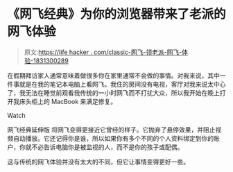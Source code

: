 # 《网飞经典》为你的浏览器带来了老派的网飞体验

> 原文:[https://life hacker . com/classic-网飞-领老派-网飞-体验-1831300289](https://lifehacker.com/classic-netflix-bring-the-old-school-netflix-experience-1831300289)

在假期拜访家人通常意味着做很多你在家里通常不会做的事情。对我来说，其中一件事就是在我的笔记本电脑上看网飞。我住的房间没有电视，客厅对我来说太中心了，我无法在睡觉前观看我传统的一小时网飞而不打扰大众，所以我开始在晚上打开我床头柜上的 MacBook 来满足修复。

Watch

网飞经典延伸版 将网飞变得更接近它曾经的样子。它抛弃了悬停效果，并阻止视频自动播放。它还记得你是谁，所以如果你有多个不同的个人资料绑定到你的账户，你就不必告诉电脑你是被监视的人，而不是你的孩子或配偶。

这与传统的网飞体验并没有太大的不同，但它让事情变得更好一些。